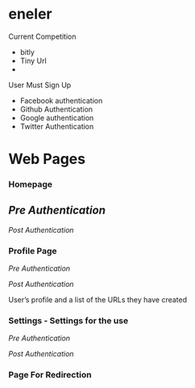 # eneler

Current Competition
- bitly
- Tiny Url
- 

User Must Sign Up 
- Facebook authentication
- Github Authentication
- Google authentication
- Twitter Authentication

# Web Pages
### Homepage 
*Pre Authentication*
- 

*Post Authentication* 

### Profile Page 
*Pre Authentication*


*Post Authentication*

User’s profile and a list of the URLs they have created

### Settings - Settings for the use
*Pre Authentication*

*Post Authentication*


### Page For Redirection

